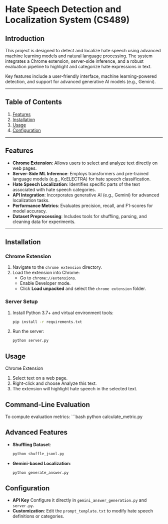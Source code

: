 # Hate Speech Detection and Localization System (CS489)

## Introduction
This project is designed to detect and localize hate speech using advanced machine learning models and natural language processing. The system integrates a Chrome extension, server-side inference, and a robust evaluation pipeline to highlight and categorize hate expressions in text.

Key features include a user-friendly interface, machine learning-powered detection, and support for advanced generative AI models (e.g., Gemini).

---

## Table of Contents
1. [Features](#features)
2. [Installation](#installation)
3. [Usage](#usage)
4. [Configuration](#configuration)
---

## Features
- **Chrome Extension**: Allows users to select and analyze text directly on web pages.
- **Server-Side ML Inference**: Employs transformers and pre-trained language models (e.g., KcELECTRA) for hate speech classification.
- **Hate Speech Localization**: Identifies specific parts of the text associated with hate speech categories.
- **API Integration**: Incorporates generative AI (e.g., Gemini) for advanced localization tasks.
- **Performance Metrics**: Evaluates precision, recall, and F1-scores for model accuracy.
- **Dataset Preprocessing**: Includes tools for shuffling, parsing, and cleaning data for experiments.

---

## Installation

### Chrome Extension
1. Navigate to the `chrome extension` directory.
2. Load the extension into Chrome:
   - Go to `chrome://extensions`.
   - Enable Developer mode.
   - Click **Load unpacked** and select the `chrome extension` folder.

### Server Setup
1. Install Python 3.7+ and virtual environment tools:
   ```bash
   pip install -r requirements.txt

2. Run the server:
    ```bash
   python server.py

## Usage
Chrome Extension
1. Select text on a web page.
2. Right-click and choose Analyze this text.
3. The extension will highlight hate speech in the selected text.

## Command-Line Evaluation
To compute evaluation metrics:
    ```bash
   python calculate_metric.py

## Advanced Features
- **Shuffling Dataset**:
    ```bash
    python shuffle_jsonl.py
- **Gemini-based Localization**: 
    ```bash
    python generate_answer.py

## Configuration
- **API Key**
    Configure it directly in `gemini_answer_generation.py` and `server.py`.
- **Customization**: 
    Edit the `prompt_template.txt` to modify hate speech definitions or categories.
